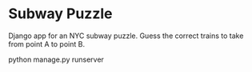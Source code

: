 # Subway Puzzle

Django app for an NYC subway puzzle. Guess the correct trains to take from point A to point B.

python manage.py runserver 
